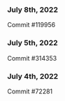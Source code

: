 ### July 8th, 2022

Commit #119956

### July 5th, 2022

Commit #314353


### July 4th, 2022

Commit #72281

